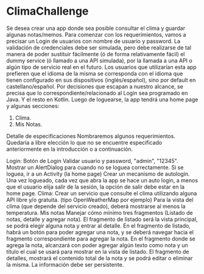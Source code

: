 # ClimaChallenge
Se desea crear una app donde sea posible consultar el clima y guardar algunas notas/memos.
Para comenzar con los requerimientos, vamos a precisar un Login de usuarios con nombre de usuario y password.
La validación de credenciales debe ser simulada, pero debe realizarse de tal manera de poder sustituir fácilmente (ó de forma relativamente
fácil) el dummy service (ó llamado a una API simulada), por la llamada a una API o algún tipo de servicio real en el futuro.
Los usuarios que utilizarían esta app prefieren que el idioma de la misma se corresponda con el idioma que tienen configurado en sus
dispositivos (inglés/español), sino por default en castellano/español.
Por decisiones que escapan a nuestro alcance, se precisa que lo correspondiente/relacionado al Login sea programado en Java.
Y el resto en Kotlin.
Luego de loguearse, la app tendrá una home page y algunas secciones:
1. Clima.
2. Mis Notas.

Detalle de especificaciones
Nombraremos algunos requerimientos.
Quedaría a libre elección lo que no se encuentre especificado anteriormente en la introducción o a continuación.

Login:
Botón de Login
Validar usuario y password, "admin", "12345".
Mostrar un AlertDialog para cuando no se loguea correctamente.
Si se loguea, ir a un Activity (la home page)
Crear un mecanismo de autologin.
Una vez logueado, cada vez que abra la app se hace un auto login, a menos que el usuario elija salir de la sesión, la
opción de salir debe estar en la home page.
Clima:
Crear un servicio que consulte el clima utilizando alguna API libre y/o gratuita.
(tipo OpenWeatherMap por ejemplo)
Para la vista del clima (que depende del servicio creado), deberá mostrarse al menos la temperatura.
Mis notas
Manejar cómo mínimo tres fragmentos (Listado de notas, detalle y agregar nota).
El fragmento de listado será la vista principal, se podrá elegir alguna nota y entrar al detalle.
En el fragmento de listado, habrá un botón para poder agregar una nota, y se deberá navegar hacia el fragmento
correspondiente para agregar la nota.
En el fragmento donde se agrega la nota, alcanzará con poder agregar algún texto como nota y un título el cual se
usará para mostrar en la vista de listado.
El fragmento de detalles, mostrará el contenido total de la nota y se podrá editar o eliminar la misma.
La información debe ser persistente.
